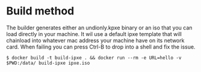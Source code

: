# Build method



The builder generates either an undionly.kpxe binary or an iso that you can load directly in your machine.
It wil use a default ipxe template that will chainload into whatever mac address your machine have on its
network card. When failing you can press Ctrl-B to drop into a shell and fix the issue.

```
$ docker build -t build-ipxe . && docker run --rm -e URL=hello -v $PWD:/data/ build-ipxe ipxe.iso
```


